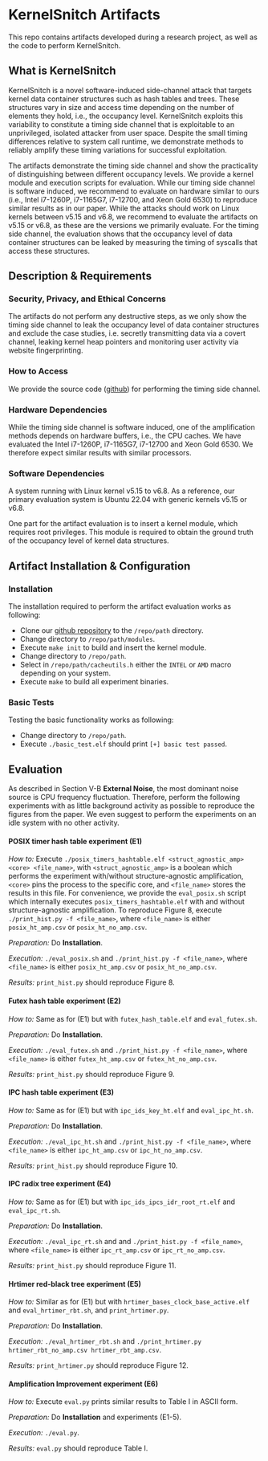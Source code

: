# KernelSnitch Artifacts

This repo contains artifacts developed during a research project, as well as the code to perform KernelSnitch.

## What is KernelSnitch

KernelSnitch is a novel software-induced side-channel attack that targets kernel data container structures such as hash tables and trees. These structures vary in size and access time depending on the number of elements they hold, i.e., the occupancy level. KernelSnitch exploits this variability to constitute a timing side channel that is exploitable to an unprivileged, isolated attacker from user space. Despite the small timing differences relative to system call runtime, we demonstrate methods to reliably amplify these timing variations for successful exploitation.

The artifacts demonstrate the timing side channel and show the practicality of distinguishing between different occupancy levels. We provide a kernel module and execution scripts for evaluation. While our timing side channel is software induced, we recommend to evaluate on hardware similar to ours (i.e., Intel i7-1260P, i7-1165G7, i7-12700, and Xeon Gold 6530) to reproduce similar results as in our paper. While the attacks should work on Linux kernels between v5.15 and v6.8, we recommend to evaluate the artifacts on v5.15 or v6.8, as these are the versions we primarily evaluate. For the timing side channel, the evaluation shows that the occupancy level of data container structures can be leaked by measuring the timing of syscalls that access these structures.

## Description & Requirements

### Security, Privacy, and Ethical Concerns

The artifacts do not perform any destructive steps, as we only show the timing side channel to leak the occupancy level of data container structures and exclude the case studies, i.e. secretly transmitting data via a covert channel, leaking kernel heap pointers and monitoring user activity via website fingerprinting.

### How to Access

We provide the source code ([github](https://github.com/IAIK/KernelSnitch/)) for performing the timing side channel.

### Hardware Dependencies

While the timing side channel is software induced, one of the amplification methods depends on hardware buffers, i.e., the CPU caches. We have evaluated the Intel i7-1260P, i7-1165G7, i7-12700 and Xeon Gold 6530. We therefore expect similar results with similar processors.

### Software Dependencies

A system running with Linux kernel v5.15 to v6.8. As a reference, our primary evaluation system is Ubuntu 22.04 with generic kernels v5.15 or v6.8.

One part for the artifact evaluation is to insert a kernel module, which requires root privileges. This module is required to obtain the ground truth of the occupancy level of kernel data structures.

## Artifact Installation & Configuration

### Installation

The installation required to perform the artifact evaluation works as following:

 - Clone our [github repository](https://github.com/IAIK/KernelSnitch/) to the `/repo/path` directory.
 - Change directory to `/repo/path/modules`.
 - Execute `make init` to build and insert the kernel module.
 - Change directory to `/repo/path`.
 - Select in `/repo/path/cacheutils.h` either the `INTEL` or `AMD` macro depending on your system.
 - Execute `make` to build all experiment binaries.

### Basic Tests

Testing the basic functionality works as following:

 - Change directory to `/repo/path`.
 - Execute `./basic_test.elf` should print `[+] basic test passed`.

## Evaluation

As described in Section V-B **External Noise**, the most dominant noise source is CPU frequency fluctuation. Therefore, perform the following experiments with as little background activity as possible to reproduce the figures from the paper. We even suggest to perform the experiments on an idle system with no other activity.

#### POSIX timer hash table experiment (E1)

_How to:_
Execute `./posix_timers_hashtable.elf <struct_agnostic_amp> <core> <file_name>`, with `<struct_agnostic_amp>` is a boolean which performs the experiment with/without structure-agnostic amplification, `<core>` pins the process to the specific core, and `<file_name>` stores the results in this file. For convenience, we provide the `eval_posix.sh` script which internally executes `posix_timers_hashtable.elf` with and without structure-agnostic amplification. To reproduce Figure 8, execute `./print_hist.py -f <file_name>`, where `<file_name>` is either `posix_ht_amp.csv` or `posix_ht_no_amp.csv`.

_Preparation:_
Do **Installation**.

_Execution:_
`./eval_posix.sh` and `./print_hist.py -f <file_name>`, where `<file_name>` is either `posix_ht_amp.csv` or `posix_ht_no_amp.csv`.

_Results:_
`print_hist.py` should reproduce Figure 8.


#### Futex hash table experiment (E2)

_How to:_
Same as for (E1) but with `futex_hash_table.elf` and `eval_futex.sh`.

_Preparation:_
Do **Installation**.

_Execution:_
`./eval_futex.sh` and `./print_hist.py -f <file_name>`, where `<file_name>` is either `futex_ht_amp.csv` or `futex_ht_no_amp.csv`.

_Results:_
`print_hist.py` should reproduce Figure 9.


#### IPC hash table experiment (E3)

_How to:_
Same as for (E1) but with `ipc_ids_key_ht.elf` and `eval_ipc_ht.sh`.

_Preparation:_
Do **Installation**.

_Execution:_
`./eval_ipc_ht.sh` and `./print_hist.py -f <file_name>`, where `<file_name>` is either `ipc_ht_amp.csv` or `ipc_ht_no_amp.csv`.

_Results:_
`print_hist.py` should reproduce Figure 10.


#### IPC radix tree experiment (E4)

_How to:_
Same as for (E1) but with `ipc_ids_ipcs_idr_root_rt.elf` and `eval_ipc_rt.sh`.

_Preparation:_
Do **Installation**.

_Execution:_
`./eval_ipc_rt.sh` and and `./print_hist.py -f <file_name>`, where `<file_name>` is either `ipc_rt_amp.csv` or `ipc_rt_no_amp.csv`.

_Results:_
`print_hist.py` should reproduce Figure 11.


#### Hrtimer red-black tree experiment (E5)

_How to:_
Similar as for (E1) but with `hrtimer_bases_clock_base_active.elf` and `eval_hrtimer_rbt.sh`, and `print_hrtimer.py`.

_Preparation:_
Do **Installation**.

_Execution:_
`./eval_hrtimer_rbt.sh` and `./print_hrtimer.py hrtimer_rbt_no_amp.csv hrtimer_rbt_amp.csv`.

_Results:_
`print_hrtimer.py` should reproduce Figure 12.


#### Amplification Improvement experiment (E6)

_How to:_
Execute `eval.py` prints similar results to Table I in ASCII form.

_Preparation:_
Do **Installation** and experiments (E1-5).

_Execution:_
`./eval.py`.

_Results:_
`eval.py` should reproduce Table I.